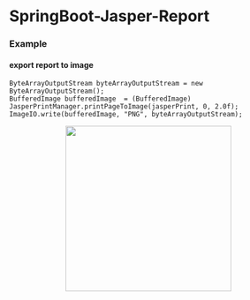 # SpringBoot-Jasper-Report

### Example 

#### export report to image

    ByteArrayOutputStream byteArrayOutputStream = new ByteArrayOutputStream();
    BufferedImage bufferedImage  = (BufferedImage) JasperPrintManager.printPageToImage(jasperPrint, 0, 2.0f);
    ImageIO.write(bufferedImage, "PNG", byteArrayOutputStream);   

<p align="center">
  <img src="https://user-images.githubusercontent.com/15135199/95680392-91791980-0c03-11eb-86f6-e1376407d410.png" width="300">
</p>

